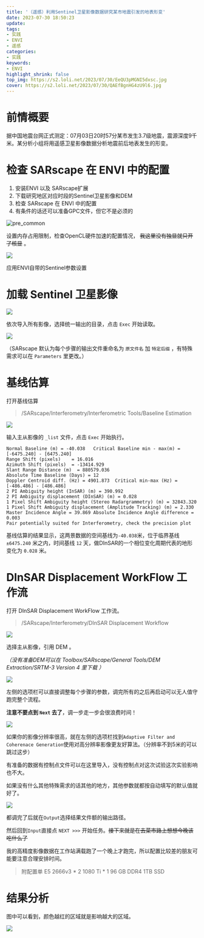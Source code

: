 ```yaml
---
title: '（遥感）利用Sentinel卫星影像数据研究某市地震引发的地表形变'
date: 2023-07-30 18:50:23
update: 
tags:
- 实践
- ENVI
- 遥感
categories:
- 实践
keywords: 
- ENVI
highlight_shrink: false
top_img: https://s2.loli.net/2023/07/30/EeQU3pMGNI5dxsc.jpg
cover: https://s2.loli.net/2023/07/30/QAEfBgnHG4zU9l6.jpg
---
```

# 前情概要

据中国地震台网正式测定：07月03日20时57分某市发生3.7级地震，震源深度9千米。某分析小组将用遥感卫星影像数据分析地震前后地表发生的形变。

# 检查 SARscape 在 ENVI 中的配置

1. 安装ENVI 以及 SARscape扩展
2. 下载研究地区对应时段的Sentinel卫星影像和DEM
3. 检查 SARscape 在 ENVI 中的配置
4. 有条件的话还可以准备GPC文件，但它不是必须的

![pre_common](https://s2.loli.net/2023/07/30/ERYpJxrebGSFH7u.png)

设置内存占用限制，检查OpenCL硬件加速的配置情况， ~~我这里没有独显就只开了核显~~ 。

![](https://s2.loli.net/2023/07/30/m6bI1uSksQCvGHN.png)

应用ENVI自带的Sentinel参数设置

# 加载 Sentinel 卫星影像

![](https://s2.loli.net/2023/07/30/95lYTSQ3jawsUNg.png)

依次导入所有影像，选择统一输出的目录，点击 `Exec` 开始读取。

![](https://s2.loli.net/2023/07/30/F3clL2kHJCK5u4p.png)

（SARscape 默认为每个步骤的输出文件重命名为 `原文件名` 加 `特定后缀` ，有特殊需求可以在 `Parameters` 里更改。）

# 基线估算

打开基线估算
> /SARscape/Interferometry/Interferometric Tools/Baseline Estimation

![](https://s2.loli.net/2023/07/30/XkhLMgW8SQ6vdHB.png)

输入主从影像的 `_list` 文件，点击 `Exec` 开始执行。

```log
Normal Baseline (m) = -40.038	Critical Baseline min - max(m) = [-6475.240] - [6475.240]
Range Shift (pixels)    = 16.016
Azimuth Shift (pixels)  = -13414.929
Slant Range Distance (m)  = 880579.036
Absolute Time Baseline (Days) = 12
Doppler Centroid diff. (Hz) = 4901.873	Critical min-max (Hz) = [-486.486] - [486.486]
2 PI Ambiguity height (InSAR) (m) = 390.992
2 PI Ambiguity displacement (DInSAR) (m) = 0.028
1 Pixel Shift Ambiguity height (Stereo Radargrammetry) (m) = 32843.320
1 Pixel Shift Ambiguity displacement (Amplitude Tracking) (m) = 2.330
Master Incidence Angle = 39.869	Absolute Incidence Angle difference = 0.003
Pair potentially suited for Interferometry, check the precision plot

```

基线估算的结果显示，这两景数据的空间基线为`-40.038`米，位于临界基线 `±6475.240` 米之内，时间基线 `12` 天，做DInSAR的一个相位变化周期代表的地形变化为 `0.028` 米。


# DInSAR Displacement WorkFlow 工作流

打开 DInSAR Displacement WorkFlow 工作流。

> /SARscape/Interferometry/DInSAR Displacement Workflow

![](https://s2.loli.net/2023/07/30/EoUhy6XV35TSlem.png)

选择主从影像，引用 DEM 。 

*（没有准备DEM可以在 Toolbox/SARscape/General Tools/DEM Extraction/SRTM-3 Version 4 里下载 ）*

![](https://s2.loli.net/2023/07/30/wGUaZ5ne7vdLt6l.png)

左侧的选项栏可以直接调整每个步骤的参数，调完所有的之后再启动可以无人值守跑完整个流程。

**注意不要点到 `Next` 去了**，调一步走一步会很浪费时间！

![](https://s2.loli.net/2023/07/30/DjhSVgFCvHriZAX.png)

如果你的影像分辨率很高，就在左侧的选项栏找到`Adaptive Filter and Coherenace Generation`使用对高分辨率影像更友好算法。（分辨率不到5米的可以跳过这步）

有准备的数据有控制点文件可以在这里导入，没有控制点对这次试验这次实验影响也不大。

如果没有什么其他特殊需求的话其他的地方，其他参数就都按自动填写的默认值就好了。

![](https://s2.loli.net/2023/07/30/FxG9Jz7ApNBZhra.png)

都调完了后就在`Output`选择结果文件额的输出路径。

然后回到`Input`直接点 `NEXT >>>` 开始任务。~~接下来就是在去菜市路上想想今晚该吃什么了~~

我的高精度影像数据在工作站满载跑了一个晚上才跑完，所以配置比较差的朋友可能要注意合理安排时间。

> 附配置单
> E5 2666v3 * 2
> 1080 Ti * 1
> 96 GB DDR4
> 1TB SSD

# 结果分析

图中可以看到，颜色越红的区域就是影响越大的区域。

![](https://s2.loli.net/2023/07/30/FxG9Jz7ApNBZhra.png)